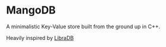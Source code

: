 # MangoDB
A minimalistic Key-Value store built from the ground up in C++.

Heavily inspired by [LibraDB](https://github.com/amit-davidson/LibraDB)
